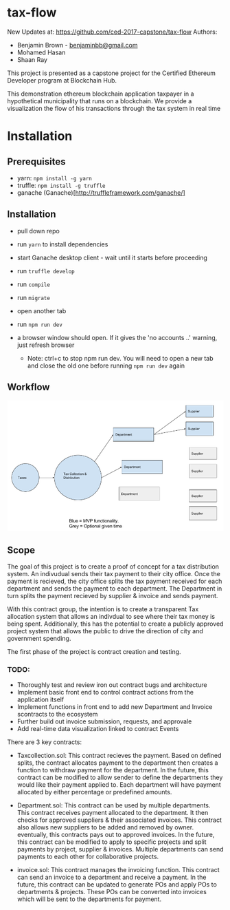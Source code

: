 # tax-flow

New Updates at: https://github.com/ced-2017-capstone/tax-flow
Authors:
* Benjamin Brown - benjaminbb@gmail.com
* Mohamed Hasan
* Shaan Ray

This project is presented as a capstone project for the Certified Ethereum Developer program at Blockchain Hub.

This demonstration ethereum blockchain application taxpayer in a hypothetical municipality that runs on a blockchain. We provide a visualization the flow of his transactions through the tax system in real time

# Installation

## Prerequisites
* yarn: `npm install -g yarn`
* truffle: `npm install -g truffle`
* ganache (Ganache)[http://truffleframework.com/ganache/]

## Installation
* pull down repo
* run `yarn` to install dependencies
* start Ganache desktop client - wait until it starts before proceeding
* run `truffle develop`
* run `compile`
* run `migrate`
* open another tab
* run `npm run dev` 
* a browser window should open. If it gives the 'no accounts ..' warning, just refresh browser

  * Note: ctrl+c to stop npm run dev. You will need to open a new tab and close the old one before running `npm run dev` again


## Workflow

![Worklfow](Workflow.png)


## Scope
The goal of this project is to create a proof of concept for a tax distribution system. An indivudual sends their tax payment to their city office. Once the payment is recieved, the city office splits the tax payment received for each department and sends the payment to each department. The Department in turn splits the payment recieved by supplier & invoice and sends payment.

With this contract group, the intention is to create a transparent Tax allocation system that allows an indivdual to see where their tax money is being spent. Additionally, this has the potential to create a publicly approved project system that allows the public to drive the direction of city and government spending.

The first phase of the project is contract creation and testing.
### TODO: 

* Thoroughly test and review iron out contract bugs and architecture
* Implement basic front end to control contract actions from the application itself
* Implement functions in front end to add new Department and Invoice scontracts to the ecosystem
* Further build out invoice submission, requests, and approvale
* Add real-time data visualization linked to contract Events



There are 3 key contracts:
* Taxcollection.sol: This contract recieves the payment. Based on defined splits, the contract allocates payment to the department then creates a function to withdraw payment for the department. In the future, this contract can be modified to allow sender to define the departments they would like their payment applied to. Each department will have payment allocated by either percentage or predefined amounts.

* Department.sol: This contract can be used by multiple departments. This contract receives payment allocated to the department. It then checks for approved suppliers & their associated invoices. This contract also allows new suppliers to be added and removed by owner. eventually, this contracts pays out to approved invoices. In the future, this contract can be modified to apply to specific projects and split payments by project, supplier & invoices. Multiple departments can send payments to each other for collaborative projects.

* invoice.sol: This contract manages the invoicing function. This contract can send an invoice to a department and receive a payment. In the future, this contract can be updated to generate POs and apply POs to departments & projects. These POs can be converted into invoices which will be sent to the departments for payment.

